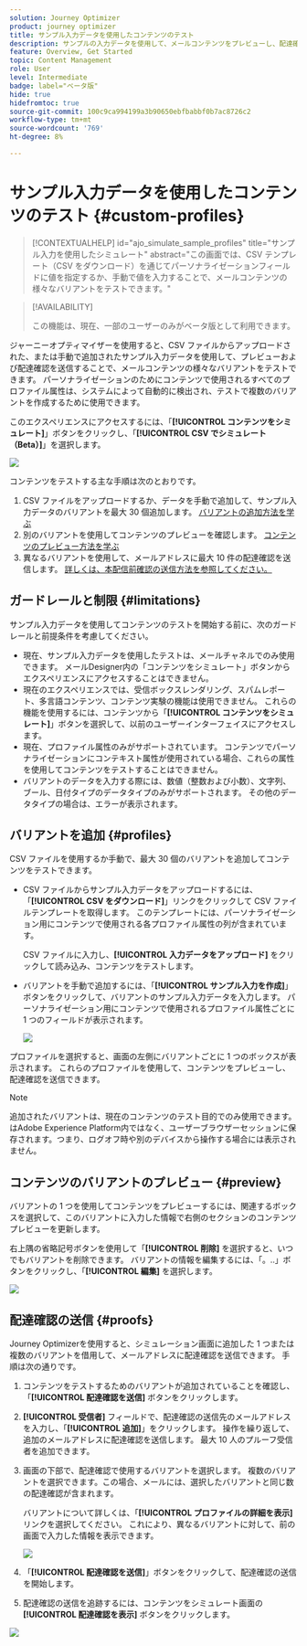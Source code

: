 ```yaml
---
solution: Journey Optimizer
product: journey optimizer
title: サンプル入力データを使用したコンテンツのテスト
description: サンプルの入力データを使用して、メールコンテンツをプレビューし、配達確認を送信する方法を説明します。
feature: Overview, Get Started
topic: Content Management
role: User
level: Intermediate
badge: label="ベータ版"
hide: true
hidefromtoc: true
source-git-commit: 100c9ca994199a3b90650ebfbabbf0b7ac8726c2
workflow-type: tm+mt
source-wordcount: '769'
ht-degree: 8%

---
```



# サンプル入力データを使用したコンテンツのテスト {#custom-profiles}

>[!CONTEXTUALHELP]
>id="ajo_simulate_sample_profiles"
>title="サンプル入力を使用したシミュレート"
>abstract="この画面では、CSV テンプレート（CSV をダウンロード）を通じてパーソナライゼーションフィールドに値を指定するか、手動で値を入力することで、メールコンテンツの様々なバリアントをテストできます。"

>[!AVAILABILITY]
>
>この機能は、現在、一部のユーザーのみがベータ版として利用できます。

ジャーニーオプティマイザーを使用すると、CSV ファイルからアップロードされた、または手動で追加されたサンプル入力データを使用して、プレビューおよび配達確認を送信することで、メールコンテンツの様々なバリアントをテストできます。 パーソナライゼーションのためにコンテンツで使用されるすべてのプロファイル属性は、システムによって自動的に検出され、テストで複数のバリアントを作成するために使用できます。

このエクスペリエンスにアクセスするには、「**[!UICONTROL コンテンツをシミュレート]**」ボタンをクリックし、「**[!UICONTROL CSV でシミュレート（Beta）]**」を選択します。

![](assets/simulate-sample.png)

コンテンツをテストする主な手順は次のとおりです。

1. CSV ファイルをアップロードするか、データを手動で追加して、サンプル入力データのバリアントを最大 30 個追加します。 [ バリアントの追加方法を学ぶ ](#profiles)
1. 別のバリアントを使用してコンテンツのプレビューを確認します。 [ コンテンツのプレビュー方法を学ぶ ](#preview)
1. 異なるバリアントを使用して、メールアドレスに最大 10 件の配達確認を送信します。 [詳しくは、本配信前確認の送信方法を参照してください。](#proofs)


## ガードレールと制限 {#limitations}

サンプル入力データを使用してコンテンツのテストを開始する前に、次のガードレールと前提条件を考慮してください。

* 現在、サンプル入力データを使用したテストは、メールチャネルでのみ使用できます。 メールDesigner内の「コンテンツをシミュレート」ボタンからエクスペリエンスにアクセスすることはできません。
* 現在のエクスペリエンスでは、受信ボックスレンダリング、スパムレポート、多言語コンテンツ、コンテンツ実験の機能は使用できません。 これらの機能を使用するには、コンテンツから「**[!UICONTROL コンテンツをシミュレート]**」ボタンを選択して、以前のユーザーインターフェイスにアクセスします。
* 現在、プロファイル属性のみがサポートされています。 コンテンツでパーソナライゼーションにコンテキスト属性が使用されている場合、これらの属性を使用してコンテンツをテストすることはできません。
* バリアントのデータを入力する際には、数値（整数および小数）、文字列、ブール、日付タイプのデータタイプのみがサポートされます。 その他のデータタイプの場合は、エラーが表示されます。

## バリアントを追加 {#profiles}

CSV ファイルを使用するか手動で、最大 30 個のバリアントを追加してコンテンツをテストできます。

* CSV ファイルからサンプル入力データをアップロードするには、「**[!UICONTROL CSV をダウンロード]**」リンクをクリックして CSV ファイルテンプレートを取得します。 このテンプレートには、パーソナライゼーション用にコンテンツで使用される各プロファイル属性の列が含まれています。

  CSV ファイルに入力し、**[!UICONTROL 入力データをアップロード]** をクリックして読み込み、コンテンツをテストします。

* バリアントを手動で追加するには、「**[!UICONTROL サンプル入力を作成]**」ボタンをクリックして、バリアントのサンプル入力データを入力します。 パーソナライゼーション用にコンテンツで使用されるプロファイル属性ごとに 1 つのフィールドが表示されます。

  ![](assets/simulate-custom-add.png)

プロファイルを選択すると、画面の左側にバリアントごとに 1 つのボックスが表示されます。 これらのプロファイルを使用して、コンテンツをプレビューし、配達確認を送信できます。

>[!NOTE]
>
>追加されたバリアントは、現在のコンテンツのテスト目的でのみ使用できます。 はAdobe Experience Platform内ではなく、ユーザーブラウザーセッションに保存されます。つまり、ログオフ時や別のデバイスから操作する場合には表示されません。

## コンテンツのバリアントのプレビュー {#preview}

バリアントの 1 つを使用してコンテンツをプレビューするには、関連するボックスを選択して、このバリアントに入力した情報で右側のセクションのコンテンツプレビューを更新します。

右上隅の省略記号ボタンを使用して「**[!UICONTROL 削除]** を選択すると、いつでもバリアントを削除できます。 バリアントの情報を編集するには、「。..」ボタンをクリックし、「**[!UICONTROL 編集]** を選択します。

![](assets/simulate-custom-boxes.png)

## 配達確認の送信  {#proofs}

Journey Optimizerを使用すると、シミュレーション画面に追加した 1 つまたは複数のバリアントを借用して、メールアドレスに配達確認を送信できます。 手順は次の通りです。

1. コンテンツをテストするためのバリアントが追加されていることを確認し、「**[!UICONTROL 配達確認を送信]** ボタンをクリックします。

1. **[!UICONTROL 受信者]** フィールドで、配達確認の送信先のメールアドレスを入力し、「**[!UICONTROL 追加]**」をクリックします。 操作を繰り返して、追加のメールアドレスに配達確認を送信します。 最大 10 人のプルーフ受信者を追加できます。

1. 画面の下部で、配達確認で使用するバリアントを選択します。 複数のバリアントを選択できます。この場合、メールには、選択したバリアントと同じ数の配達確認が含まれます。

   バリアントについて詳しくは、「**[!UICONTROL プロファイルの詳細を表示]** リンクを選択してください。 これにより、異なるバリアントに対して、前の画面で入力した情報を表示できます。

   ![](assets/simulate-custom-proofs.png)

1. 「**[!UICONTROL 配達確認を送信]**」ボタンをクリックして、配達確認の送信を開始します。

1. 配達確認の送信を追跡するには、コンテンツをシミュレート画面の **[!UICONTROL 配達確認を表示]** ボタンをクリックします。

![](assets/simulate-custom-sent-proofs.png)
